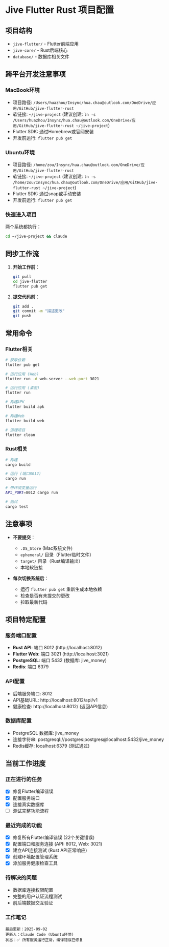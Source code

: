 # Jive Flutter Rust 项目配置

## 项目结构
- `jive-flutter/` - Flutter前端应用
- `jive-core/` - Rust后端核心
- `database/` - 数据库相关文件

## 跨平台开发注意事项

### MacBook环境
- 项目路径: `/Users/huazhou/Insync/hua.chau@outlook.com/OneDrive/应用/GitHub/jive-flutter-rust`
- 软链接: `~/jive-project` (建议创建: `ln -s /Users/huazhou/Insync/hua.chau@outlook.com/OneDrive/应用/GitHub/jive-flutter-rust ~/jive-project`)
- Flutter SDK: 通过Homebrew或官网安装
- 开发前运行: `flutter pub get`

### Ubuntu环境  
- 项目路径: `/home/zou/Insync/hua.chau@outlook.com/OneDrive/应用/GitHub/jive-flutter-rust`
- 软链接: `~/jive-project` (建议创建: `ln -s /home/zou/Insync/hua.chau@outlook.com/OneDrive/应用/GitHub/jive-flutter-rust ~/jive-project`)
- Flutter SDK: 通过snap或手动安装
- 开发前运行: `flutter pub get`

### 快速进入项目
两个系统都执行：
```bash
cd ~/jive-project && claude
```

## 同步工作流

1. **开始工作前**：
   ```bash
   git pull
   cd jive-flutter
   flutter pub get
   ```

2. **提交代码前**：
   ```bash
   git add .
   git commit -m "描述更改"
   git push
   ```

## 常用命令

### Flutter相关
```bash
# 获取依赖
flutter pub get

# 运行应用 (Web)
flutter run -d web-server --web-port 3021

# 运行应用 (桌面)  
flutter run

# 构建APK
flutter build apk

# 构建Web
flutter build web

# 清理项目
flutter clean
```

### Rust相关
```bash
# 构建
cargo build

# 运行 (端口8012)
cargo run

# 带环境变量运行
API_PORT=8012 cargo run

# 测试
cargo test
```

## 注意事项

- **不要提交**：
  - `.DS_Store` (Mac系统文件)
  - `ephemeral/` 目录（Flutter临时文件）
  - `target/` 目录（Rust编译输出）
  - 本地软链接

- **每次切换系统后**：
  - 运行 `flutter pub get` 重新生成本地依赖
  - 检查是否有未提交的更改
  - 拉取最新代码

## 项目特定配置

### 服务端口配置
- **Rust API**: 端口 8012 (http://localhost:8012)
- **Flutter Web**: 端口 3021 (http://localhost:3021)  
- **PostgreSQL**: 端口 5432 (数据库: jive_money)
- **Redis**: 端口 6379

### API配置
- 后端服务端口: 8012
- API基础URL: http://localhost:8012/api/v1
- 健康检查: http://localhost:8012/ (返回API信息)

### 数据库配置
- PostgreSQL 数据库: jive_money
- 连接字符串: postgresql://postgres:postgres@localhost:5432/jive_money
- Redis缓存: localhost:6379 (测试通过)

## 当前工作进度

### 正在进行的任务
<!-- 在这里记录当前任务，切换系统时更新 -->
- [x] 修复Flutter编译错误
- [x] 配置服务端口
- [x] 连接真实数据库
- [ ] 测试完整功能流程

### 最近完成的功能
<!-- 记录最近完成的重要功能 -->
- [x] 修复所有Flutter编译错误 (22个关键错误)
- [x] 配置端口和服务连接 (API: 8012, Web: 3021)
- [x] 建立API连接测试 (Rust API正常响应)
- [x] 创建环境配置管理系统
- [x] 添加服务健康检查工具

### 待解决的问题
<!-- 记录需要注意的问题 -->
- 数据库连接权限配置
- 完整的用户认证流程测试
- 前后端数据交互验证

### 工作笔记
<!-- 任何需要在系统间传递的笔记 -->
```
最后更新：2025-09-02
更新人：Claude Code (Ubuntu环境)
状态：✅ 所有服务运行正常，编译错误已修复
```